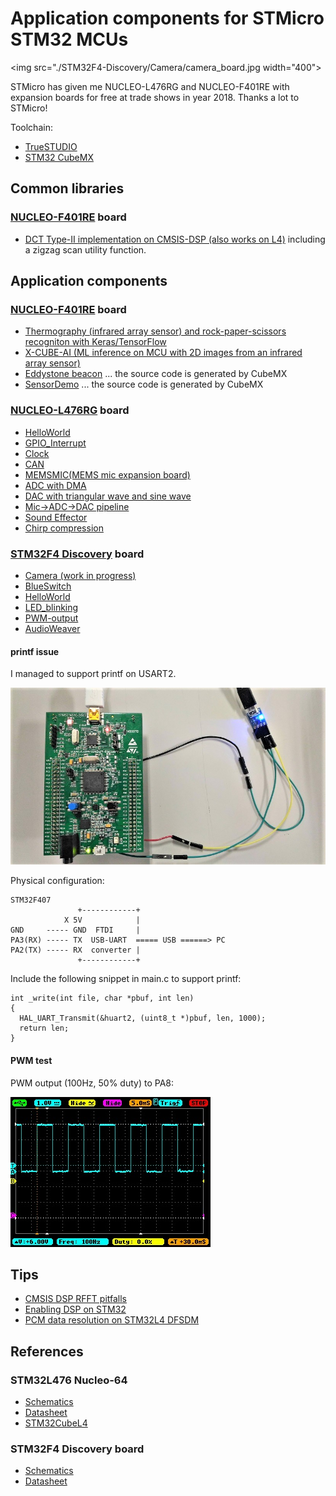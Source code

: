 # Application components for STMicro STM32 MCUs

<img src="./STM32F4-Discovery/Camera/camera_board.jpg width="400">

STMicro has given me NUCLEO-L476RG and NUCLEO-F401RE with expansion boards for free at trade shows in year 2018. Thanks a lot to STMicro!

Toolchain:

- [TrueSTUDIO](https://atollic.com/truestudio/)
- [STM32 CubeMX](https://www.st.com/en/development-tools/stm32cubemx.html)

## Common libraries

### [NUCLEO-F401RE](http://www.st.com/en/evaluation-tools/nucleo-f401re.html) board

- [DCT Type-II implementation on CMSIS-DSP (also works on L4)](./NUCLEO-F401RE/DCT) including a zigzag scan utility function.

## Application components

### [NUCLEO-F401RE](http://www.st.com/en/evaluation-tools/nucleo-f401re.html) board

- [Thermography (infrared array sensor) and rock-paper-scissors recogniton with Keras/TensorFlow](./NUCLEO-F401RE/Thermography)
- [X-CUBE-AI (ML inference on MCU with 2D images from an infrared array sensor)](./NUCLEO-F401RE/AI)
- [Eddystone beacon](./NUCLEO-F401RE/Beacon) ... the source code is generated by CubeMX
- [SensorDemo](./NUCLEO-F401RE/SensorDemo) ... the source code is generated by CubeMX

### [NUCLEO-L476RG](http://www.st.com/en/evaluation-tools/nucleo-l476rg.html) board

- [HelloWorld](./NUCLEO-L476RG/HelloWorld)
- [GPIO_Interrupt](.//GPIO_Interrupt)
- [Clock](./NUCLEO-L476RG/Clock/README.md)
- [CAN](./NUCLEO-L476RG/CAN/README.md)
- [MEMSMIC(MEMS mic expansion board)](./NUCLEO-L476RG/MEMSMIC/README.md)
- [ADC with DMA](./NUCLEO-L476RG/ADC/README.md)
- [DAC with triangular wave and sine wave](./NUCLEO-L476RG/DAC/README.md)
- [Mic->ADC->DAC pipeline](./NUCLEO-L476RG/Mic_ADC_DAC/README.md)
- [Sound Effector](./NUCLEO-L476RG/Sound_Effector)
- [Chirp compression](./NUCLEO-L476RG/Chirp_Compression)

### [STM32F4 Discovery](http://www.st.com/en/evaluation-tools/stm32f4discovery.html) board

- [Camera (work in progress)](./STM32F4-Discovery/Camera)
- [BlueSwitch](./STM32F4-Discovery/BlueSwitch)
- [HelloWorld](./STM32F4-Discovery/HelloWorld)
- [LED_blinking](./STM32F4-Discovery/LED_blinking)
- [PWM-output](./STM32F4-Discovery/PWM-output)
- [AudioWeaver](./STM32F4-Discovery/AudioWeaver)

#### printf issue

I managed to support printf on USART2.

![UART](./doc/STM32F4_Discovery_UART.jpg)

Physical configuration:

```
STM32F407
               +------------+
            X 5V            |
GND     ----- GND  FTDI     |
PA3(RX) ----- TX  USB-UART  ===== USB ======> PC
PA2(TX) ----- RX  converter |
               +------------+
```

Include the following snippet in main.c to support printf:

```
int _write(int file, char *pbuf, int len)
{
  HAL_UART_Transmit(&huart2, (uint8_t *)pbuf, len, 1000);
  return len;
}
```

#### PWM test

PWM output (100Hz, 50% duty) to PA8:

![waveform](./doc/PWM_waveform.jpg)

## Tips

- [CMSIS DSP RFFT pitfalls](./tips/CMSIS_DSP_RFFT.md)
- [Enabling DSP on STM32](./tips/ENABLE_DSP_AND_PRINTF.md)
- [PCM data resolution on STM32L4 DFSDM](./tips/RESOLUTION.md)

## References

### STM32L476 Nucleo-64

- [Schematics](http://www.st.com/resource/en/schematic_pack/nucleo_64pins_sch.zip)
- [Datasheet](http://www.st.com/resource/en/datasheet/stm32l476je.pdf)
- [STM32CubeL4](https://my.st.com/content/my_st_com/en/products/embedded-software/mcus-embedded-software/stm32-embedded-software/stm32cube-mcu-packages/stm32cubel4.license%3d1524847579867.html)

### STM32F4 Discovery board

- [Schematics](http://www.st.com/resource/en/schematic_pack/stm32f4discovery_sch.zip)
- [Datasheet](http://www.st.com/resource/en/datasheet/dm00037051.pdf)
